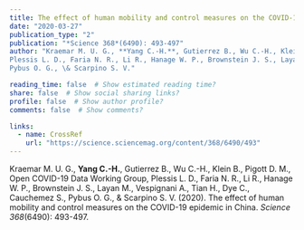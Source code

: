 ```yaml
---
title: The effect of human mobility and control measures on the COVID-19 epidemic in China
date: "2020-03-27"
publication_type: "2"
publication: "*Science 368*(6490): 493-497"
author: "Kraemar M. U. G., **Yang C.-H.**, Gutierrez B., Wu C.-H., Klein B., Pigott D. M., Open COVID-19 Data Working Group, 
Plessis L. D., Faria N. R., Li R., Hanage W. P., Brownstein J. S., Layan M., Vespignani A., Tian H., Dye C., Cauchemez S., 
Pybus O. G., \& Scarpino S. V."

reading_time: false  # Show estimated reading time?
share: false  # Show social sharing links?
profile: false  # Show author profile?
comments: false  # Show comments?

links:
  - name: CrossRef
    url: "https://science.sciencemag.org/content/368/6490/493"
---
```


Kraemar M. U. G., **Yang C.-H.**, Gutierrez B., Wu C.-H., Klein B., Pigott D. M., Open COVID-19 Data Working Group, 
Plessis L. D., Faria N. R., Li R., Hanage W. P., Brownstein J. S., Layan M., Vespignani A., Tian H., Dye C., Cauchemez S., 
Pybus O. G., \& Scarpino S. V. (2020). The effect of human mobility and control measures on the COVID-19 epidemic in China. 
*Science 368*(6490): 493-497.
